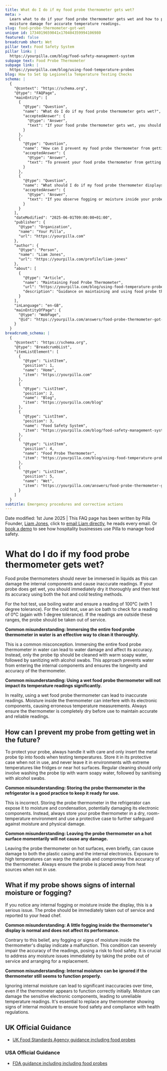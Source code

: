 ```yaml
---
title: What do I do if my food probe thermometer gets wet?
meta: >
  Learn what to do if your food probe thermometer gets wet and how to prevent
  moisture damage for accurate temperature readings.
slug: food-probe-thermometer-got-wet
unique id: 1734019659041x170404359994106980
featured: false
breadcrumb short: Wet
pillar text: Food Safety System
pillar link: |
  https://yourpilla.com/blog/food-safety-management-system
subpage text: Food Probe Thermometer
subpage link: |
  https://yourpilla.com/blog/using-food-temperature-probes
blog: How to Set Up Legionella Temperature Testing Checks
schema: |
  {
    "@context": "https://schema.org",
    "@type": "FAQPage",
    "mainEntity": [
      {
        "@type": "Question",
        "name": "What do I do if my food probe thermometer gets wet?",
        "acceptedAnswer": {
          "@type": "Answer",
          "text": "If your food probe thermometer gets wet, you should immediately dry it thoroughly. After drying, check its accuracy by conducting both hot and cold tests. Use boiling water to ensure a reading of 100°C (with a 1 degree tolerance) for the hot test, and an ice bath to verify a reading of 0°C (also with a 1 degree tolerance) for the cold test. If the readings deviate from these ranges, cease using the probe and remove it from service."
        }
      },
      {
        "@type": "Question",
        "name": "How can I prevent my food probe thermometer from getting wet in the future?",
        "acceptedAnswer": {
          "@type": "Answer",
          "text": "To prevent your food probe thermometer from getting wet, handle it carefully and only submerge the metal tip into food when taking temperature readings. Always store the thermometer in its protective case and keep it away from extreme temperatures and moisture. Regular cleaning should only involve washing the metal tip with warm soapy water, followed by sanitizing with alcohol swabs."
        }
      },
      {
        "@type": "Question",
        "name": "What should I do if my food probe thermometer displays signs of internal moisture or fogging?",
        "acceptedAnswer": {
          "@type": "Answer",
          "text": "If you observe fogging or moisture inside your probe thermometer's display, it should be immediately removed from service and reported. Moisture inside the thermometer is indicative of a malfunction, which can impair the accuracy of readings, posing a risk to food safety. Arrange for a replacement thermometer to ensure continuous compliance with health regulations."
        }
      }
    ],
    "dateModified": "2025-06-01T09:00:00+01:00",
    "publisher": {
      "@type": "Organization",
      "name": "Your Pilla",
      "url": "https://yourpilla.com"
    },
    "author": {
      "@type": "Person",
      "name": "Liam Jones",
      "url": "https://yourpilla.com/profile/liam-jones"
    },
    "about": [
      {
        "@type": "Article",
        "name": "Maintaining Food Probe Thermometer",
        "url": "https://yourpilla.com/blog/using-food-temperature-probes",
        "description": "Guidance on maintaining and using food probe thermometers effectively to ensure food safety."
      }
    ],
    "inLanguage": "en-GB",
    "mainEntityOfPage": {
      "@type": "WebPage",
      "@id": "https://yourpilla.com/answers/food-probe-thermometer-got-wet"
    }
  }
breadcrumb_schema: |
  {
    "@context": "https://schema.org",
    "@type": "BreadcrumbList",
    "itemListElement": [
      {
        "@type": "ListItem",
        "position": 1,
        "name": "Home",
        "item": "https://yourpilla.com"
      },
      {
        "@type": "ListItem",
        "position": 2,
        "name": "Blog",
        "item": "https://yourpilla.com/blog"
      },
      {
        "@type": "ListItem",
        "position": 3,
        "name": "Food Safety System",
        "item": "https://yourpilla.com/blog/food-safety-management-system"
      },
      {
        "@type": "ListItem",
        "position": 4,
        "name": "Food Probe Thermometer",
        "item": "https://yourpilla.com/blog/using-food-temperature-probes"
      },
      {
        "@type": "ListItem",
        "position": 5,
        "name": "Wet",
        "item": "https://yourpilla.com/answers/food-probe-thermometer-got-wet"
      }
    ]
  }
subtitle: Emergency procedures and corrective actions
---
```


Date modified: 1st June 2025 | This FAQ page has been written by Pilla Founder, [Liam Jones](https://yourpilla.com/profile/liam-jones), click to [email Liam directly](https://mailto:liam@yourpilla.com/), he reads every email. Or [book a demo](https://calendly.com/pilla/demo) to see how hospitality businesses use Pilla to manage food safety.

# What do I do if my food probe thermometer gets wet?

Food probe thermometers should never be immersed in liquids as this can damage the internal components and cause inaccurate readings. If your probe does get wet, you should immediately dry it thoroughly and then test its accuracy using both the hot and cold testing methods.

For the hot test, use boiling water and ensure a reading of 100°C (with 1 degree tolerance). For the cold test, use an ice bath to check for a reading of 0°C (again with 1 degree tolerance). If the readings are outside these ranges, the probe should be taken out of service.

**Common misunderstanding: Immersing the entire food probe thermometer in water is an effective way to clean it thoroughly.**

This is a common misconception. Immersing the entire food probe thermometer in water can lead to water damage and affect its accuracy. Instead, only the probe tip should be cleaned with warm soapy water, followed by sanitizing with alcohol swabs. This approach prevents water from entering the internal components and ensures the longevity and accuracy of the thermometer.

**Common misunderstanding: Using a wet food probe thermometer will not impact its temperature readings significantly.**

In reality, using a wet food probe thermometer can lead to inaccurate readings. Moisture inside the thermometer can interfere with its electronic components, causing erroneous temperature measurements. Always ensure the thermometer is completely dry before use to maintain accurate and reliable readings.

## How can I prevent my probe from getting wet in the future?

To protect your probe, always handle it with care and only insert the metal probe tip into foods when testing temperatures. Store it in its protective case when not in use, and never leave it in environments with extreme temperatures like fridges or near hot surfaces. Regular cleaning should only involve washing the probe tip with warm soapy water, followed by sanitising with alcohol swabs.

**Common misunderstanding: Storing the probe thermometer in the refrigerator is a good practice to keep it ready for use.**

This is incorrect. Storing the probe thermometer in the refrigerator can expose it to moisture and condensation, potentially damaging its electronic components. Instead, always store your probe thermometer in a dry, room-temperature environment and use a protective case to further safeguard against moisture and physical damage.

**Common misunderstanding: Leaving the probe thermometer on a hot surface momentarily will not cause any damage.**

Leaving the probe thermometer on hot surfaces, even briefly, can cause damage to both the plastic casing and the internal electronics. Exposure to high temperatures can warp the materials and compromise the accuracy of the thermometer. Always ensure the probe is placed away from heat sources when not in use.

## What if my probe shows signs of internal moisture or fogging?

If you notice any internal fogging or moisture inside the display, this is a serious issue. The probe should be immediately taken out of service and reported to your head chef.

**Common misunderstanding: A little fogging inside the thermometer's display is normal and does not affect its performance.**

Contrary to this belief, any fogging or signs of moisture inside the thermometer's display indicate a malfunction. This condition can severely impair the accuracy of the readings, posing a risk to food safety. It is crucial to address any moisture issues immediately by taking the probe out of service and arranging for a replacement.

**Common misunderstanding: Internal moisture can be ignored if the thermometer still seems to function properly.**

Ignoring internal moisture can lead to significant inaccuracies over time, even if the thermometer appears to function correctly initially. Moisture can damage the sensitive electronic components, leading to unreliable temperature readings. It's essential to replace any thermometer showing signs of internal moisture to ensure food safety and compliance with health regulations.

## UK Official Guidance

-   [UK Food Standards Agency guidance including food probes](https://www.food.gov.uk/safety-hygiene/cooking-your-food)

### USA Official Guidance

-   [FDA guidance including including food probes](https://www.fda.gov/food/buy-store-serve-safe-food/refrigerator-thermometers-cold-facts-about-food-safety?utm_source=chatgpt.com)
